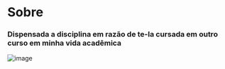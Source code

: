 # Sobre
### Dispensada a disciplina em razão de te-la cursada em outro curso em minha vida acadêmica
![image](https://user-images.githubusercontent.com/89542446/194733165-d0066068-3da1-4c4a-8025-db1dcc18f25f.png)

